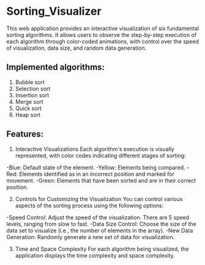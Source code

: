 # Sorting_Visualizer

This web application provides an interactive visualization of six fundamental sorting algorithms. It allows users to observe the step-by-step execution of each algorithm through color-coded animations, with control over the speed of visualization, data size, and random data generation.

## Implemented algorithms:
1) Bubble sort
2) Selection sort
3) Insertion sort
4) Merge sort
5) Quick sort
6) Heap sort

## Features:
1. Interactive Visualizations
Each algorithm's execution is visually represented, with color codes indicating different stages of sorting:

-Blue: Default state of the element.
-Yellow: Elements being compared.
-Red: Elements identified as in an incorrect position and marked for movement.
-Green: Elements that have been sorted and are in their correct position.

2. Controls for Customizing the Visualization
You can control various aspects of the sorting process using the following options:

-Speed Control: Adjust the speed of the visualization. There are 5 speed levels, ranging from slow to fast.
-Data Size Control: Choose the size of the data set to visualize (i.e., the number of elements in the array).
-New Data Generation: Randomly generate a new set of data for visualization.

3. Time and Space Complexity
For each algorithm being visualized, the application displays the time complexity and space complexity.

